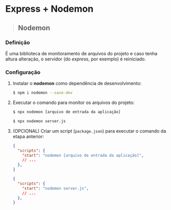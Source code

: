 # Express + Nodemon

> ## **Nodemon**

### **Definição**

É uma biblioteca de monitoramento de arquivos do projeto e caso tenha altura alteração, o servidor (do *express*, por exemplo) é reiniciado.

### **Configuração**

1. Instalar o **nodemon** como dependência de desenvolvimento:

    ```sh
    $ npm i nodemon --save-dev
    ```

2. Executar o comando para monitor os arquivos do projeto:

    ```sh
    $ npx nodemon [arquivo de entrada da aplicação]
    ```

    ```sh
    $ npx nodemon server.js
    ```

3. (OPCIONAL) Criar um script (`package.json`) para executar o comando da etapa anterior:

    ```json
    {
      "scripts": {
        "start": "nodemon [arquivo de entrada da aplicação]",
        // ...
      },
    }
    ```

    ```json
    {
      "scripts": {
        "start": "nodemon server.js",
        // ...
      },
    }
    ```